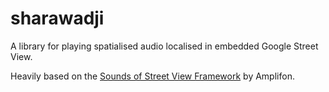 # sharawadji

A library for playing spatialised audio localised in embedded Google Street View.

Heavily based on the [Sounds of Street View Framework](https://github.com/Amplifon/Sounds-of-Street-View-Framework) by Amplifon.
